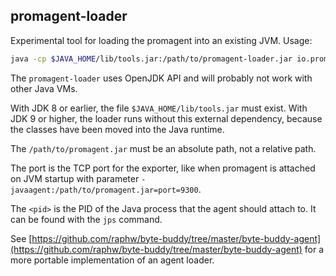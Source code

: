 promagent-loader
----------------

Experimental tool for loading the promagent into an existing JVM. Usage:

```bash
java -cp $JAVA_HOME/lib/tools.jar:/path/to/promagent-loader.jar io.promagent.loader.PromagentLoader -agent /path/to/promagent.jar -port 9300 -pid <pid>
```

The `promagent-loader` uses OpenJDK API and will probably not work with other Java VMs.

With JDK 8 or earlier, the file `$JAVA_HOME/lib/tools.jar` must exist. With JDK 9 or higher, the loader runs without this external dependency, because the classes have been moved into the Java runtime.

The `/path/to/promagent.jar` must be an absolute path, not a relative path. 

The port is the TCP port for the exporter, like when promagent is attached on JVM startup with parameter `-javaagent:/path/to/promagent.jar=port=9300`.

The `<pid>` is the PID of the Java process that the agent should attach to. It can be found with the `jps` command.

See [https://github.com/raphw/byte-buddy/tree/master/byte-buddy-agent](https://github.com/raphw/byte-buddy/tree/master/byte-buddy-agent) for a more portable implementation of an agent loader.
